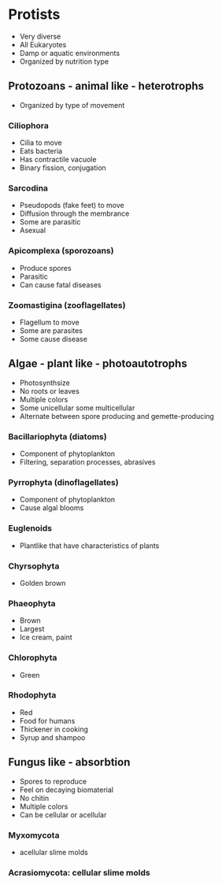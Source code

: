 # Protists
- Very diverse
- All Eukaryotes
- Damp or aquatic environments
- Organized by nutrition type

## Protozoans - animal like - heterotrophs

- Organized by type of movement

### Ciliophora
- Cilia to move
- Eats bacteria
- Has contractile vacuole
- Binary fission, conjugation

### Sarcodina
- Pseudopods (fake feet) to move
- Diffusion through the membrance
- Some are parasitic
- Asexual

### Apicomplexa (sporozoans)
- Produce spores
- Parasitic
- Can cause fatal diseases

### Zoomastigina (zooflagellates)
- Flagellum to move
- Some are parasites
- Some cause disease

## Algae - plant like - photoautotrophs
- Photosynthsize
- No roots or leaves
- Multiple colors
- Some unicellular some multicellular
- Alternate between spore producing and gemette-producing

### Bacillariophyta (diatoms)
- Component of phytoplankton
- Filtering, separation processes, abrasives

### Pyrrophyta (dinoflagellates)
- Component of phytoplankton
- Cause algal blooms

### Euglenoids
- Plantlike that have characteristics of plants

### Chyrsophyta
- Golden brown

### Phaeophyta
- Brown
- Largest
- Ice cream, paint

### Chlorophyta
- Green

### Rhodophyta
- Red
- Food for humans
- Thickener in cooking
- Syrup and shampoo

## Fungus like - absorbtion
- Spores to reproduce
- Feel on decaying biomaterial
- No chitin
- Multiple colors
- Can be cellular or acellular

### Myxomycota
- acellular slime molds

### Acrasiomycota: cellular slime molds